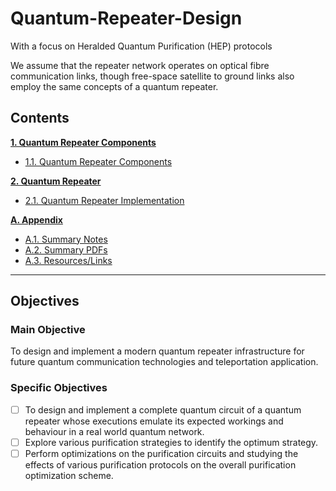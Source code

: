 # Quantum-Repeater-Design

With a focus on Heralded Quantum Purification (HEP) protocols

We assume that the repeater network operates on optical fibre communication links, though free-space satellite to ground links also employ the same concepts of a quantum repeater.

## __Contents__

**[1. Quantum Repeater Components](src/components/README.md)**

* [1.1. Quantum Repeater Components](src/components/README.md)

**[2. Quantum Repeater](src/qrepeater/README.md)**

* [2.1. Quantum Repeater Implementation](src/qrepeater/README.md)

**[A. Appendix](appendix/README.md)**

* [A.1. Summary Notes](appendix/summary_notes/README.md)
* [A.2. Summary PDFs](appendix/summary_pdfs/README.md)
* [A.3. Resources/Links](resources/README.md)

----

## Objectives

### Main Objective

To design and implement a modern quantum repeater infrastructure for future quantum communication technologies and teleportation application.

### Specific Objectives

* [ ] To design and implement a complete quantum circuit of a quantum repeater whose executions emulate its expected workings and behaviour in a real world quantum network.
* [ ] Explore various purification strategies to identify the optimum strategy.
* [ ] Perform optimizations on the purification circuits and studying the effects of various purification protocols on the overall purification optimization scheme.
